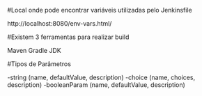 #Local onde pode encontrar variáveis utilizadas pelo Jenkinsfile

http://localhost:8080/env-vars.html/

#Existem 3 ferramentas para realizar build

Maven
Gradle
JDK

#Tipos de Parâmetros

-string (name, defaultValue, description)
-choice (name, choices, description)
-booleanParam (name, defaultValue, description)

